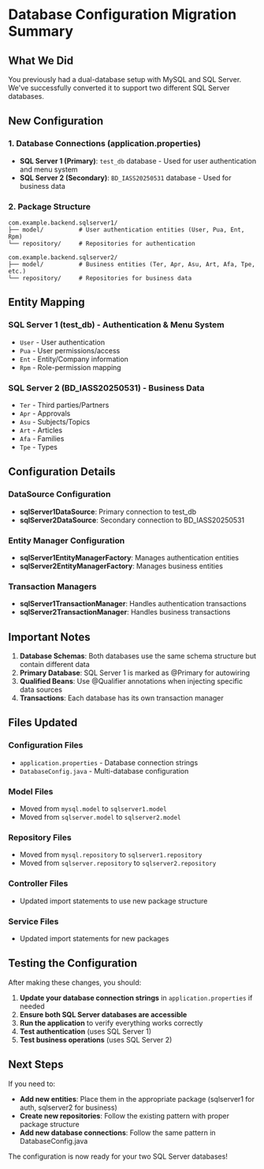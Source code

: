 # Database Configuration Migration Summary

## What We Did

You previously had a dual-database setup with MySQL and SQL Server. We've successfully converted it to support two different SQL Server databases.

## New Configuration

### 1. Database Connections (application.properties)

- **SQL Server 1 (Primary)**: `test_db` database - Used for user authentication and menu system
- **SQL Server 2 (Secondary)**: `BD_IASS20250531` database - Used for business data

### 2. Package Structure

```
com.example.backend.sqlserver1/
├── model/          # User authentication entities (User, Pua, Ent, Rpm)
└── repository/     # Repositories for authentication

com.example.backend.sqlserver2/
├── model/          # Business entities (Ter, Apr, Asu, Art, Afa, Tpe, etc.)
└── repository/     # Repositories for business data
```

## Entity Mapping

### SQL Server 1 (test_db) - Authentication & Menu System

- `User` - User authentication
- `Pua` - User permissions/access
- `Ent` - Entity/Company information
- `Rpm` - Role-permission mapping

### SQL Server 2 (BD_IASS20250531) - Business Data

- `Ter` - Third parties/Partners
- `Apr` - Approvals
- `Asu` - Subjects/Topics
- `Art` - Articles
- `Afa` - Families
- `Tpe` - Types

## Configuration Details

### DataSource Configuration

- **sqlServer1DataSource**: Primary connection to test_db
- **sqlServer2DataSource**: Secondary connection to BD_IASS20250531

### Entity Manager Configuration

- **sqlServer1EntityManagerFactory**: Manages authentication entities
- **sqlServer2EntityManagerFactory**: Manages business entities

### Transaction Managers

- **sqlServer1TransactionManager**: Handles authentication transactions
- **sqlServer2TransactionManager**: Handles business transactions

## Important Notes

1. **Database Schemas**: Both databases use the same schema structure but contain different data
2. **Primary Database**: SQL Server 1 is marked as @Primary for autowiring
3. **Qualified Beans**: Use @Qualifier annotations when injecting specific data sources
4. **Transactions**: Each database has its own transaction manager

## Files Updated

### Configuration Files

- `application.properties` - Database connection strings
- `DatabaseConfig.java` - Multi-database configuration

### Model Files

- Moved from `mysql.model` to `sqlserver1.model`
- Moved from `sqlserver.model` to `sqlserver2.model`

### Repository Files

- Moved from `mysql.repository` to `sqlserver1.repository`
- Moved from `sqlserver.repository` to `sqlserver2.repository`

### Controller Files

- Updated import statements to use new package structure

### Service Files

- Updated import statements for new packages

## Testing the Configuration

After making these changes, you should:

1. **Update your database connection strings** in `application.properties` if needed
2. **Ensure both SQL Server databases are accessible**
3. **Run the application** to verify everything works correctly
4. **Test authentication** (uses SQL Server 1)
5. **Test business operations** (uses SQL Server 2)

## Next Steps

If you need to:

- **Add new entities**: Place them in the appropriate package (sqlserver1 for auth, sqlserver2 for business)
- **Create new repositories**: Follow the existing pattern with proper package structure
- **Add new database connections**: Follow the same pattern in DatabaseConfig.java

The configuration is now ready for your two SQL Server databases!
